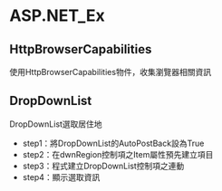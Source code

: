 # ASP.NET_Ex


## HttpBrowserCapabilities
使用HttpBrowserCapabilities物件，收集瀏覽器相關資訊


## DropDownList
DropDownList選取居住地
* step1：將DropDownList的AutoPostBack設為True
* step2：在dwnRegion控制項之Item屬性預先建立項目
* step3：程式建立DropDownList控制項之連動
* step4：顯示選取資訊